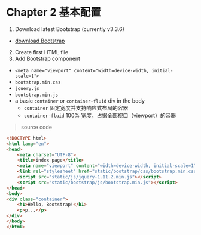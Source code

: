 # Chapter 2 基本配置

1. Download latest Bootstrap (currently v3.3.6)
  - [download Bootstrap](http://getbootstrap.com/getting-started/#download)
2. Create first HTML file
3. Add Bootstrap component
  - `<meta name="viewport" content="width=device-width, initial-scale=1">`
  - `bootstrap.min.css`
  - `jquery.js`
  - `bootstrap.min.js`
  - a basic `container` or `container-fluid` div in the body
    - `container` 固定宽度并支持响应式布局的容器
    - `container-fluid` 100% 宽度，占据全部视口（viewport）的容器

> source code

  ```html
  <!DOCTYPE html>
  <html lang="en">
  <head>
      <meta charset="UTF-8">
      <title>index page</title>
      <meta name="viewport" content="width=device-width, initial-scale=1">
      <link rel="stylesheet" href="static/bootstrap/css/bootstrap.min.css">
      <script src="static/js/jquery-1.11.2.min.js"></script>
      <script src="static/bootstrap/js/bootstrap.min.js"></script>
  </head>
  <body>
  <div class="container">
      <h1>Hello, Bootstrap!</h1>
      <p>p...</p>
  </div>
  </body>
  </html>
  ```